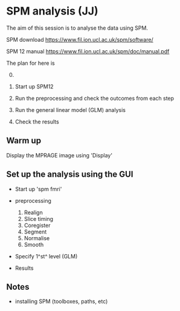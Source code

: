 # SPM analysis (JJ)

The aim of this session is to analyse the data using SPM.

SPM download <https://www.fil.ion.ucl.ac.uk/spm/software/>

SPM 12 manual <https://www.fil.ion.ucl.ac.uk/spm/doc/manual.pdf>

The plan for here is

0. 

1. Start up SPM12
2. Run the preprocessing and check the outcomes from each step
3. Run the general linear model (GLM) analysis
4. Check the results

## Warm up

Display the MPRAGE image using 'Display'

## Set up the analysis using the GUI

- Start up 'spm fmri'

- preprocessing

  1. Realign
  2. Slice timing
  3. Coregister
  4. Segment
  5. Normalise
  6. Smooth

- Specify 1^st^ level (GLM)

- Results

## Notes

- installing SPM (toolboxes, paths, etc)

